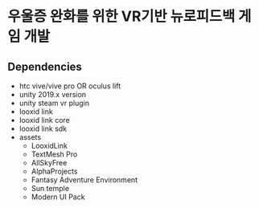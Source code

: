 # 우울증 완화를 위한 VR기반 뉴로피드백 게임 개발
## Dependencies
  - htc vive/vive pro OR oculus lift
  - unity 2019.x version
  - unity steam vr plugin
  - looxid link
  - looxid link core
  - looxid link sdk
  - assets
    - LooxidLink
    - TextMesh Pro
    - AllSkyFree
    - AlphaProjects
    - Fantasy Adventure Environment
    - Sun temple
    - Modern UI Pack
